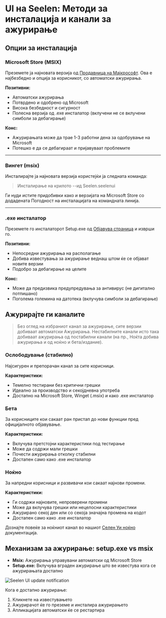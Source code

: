 # UI на Seelen: Методи за инсталација и канали за ажурирање

## Опции за инсталација

### Microsoft Store (MSIX)

Преземете ја најновата верзија од
[Продавница на Мајкрософт](https://www.microsoft.com/store). Ова е најбезбедно и
опција за корисникот, со автоматски ажурирања.

**Позитивни:**

- Автоматски ажурирања
- Потврдено и одобрено од Microsoft
- Висока безбедност и сигурност
- Полесна верзија од .exe инсталатор (вклучени не се вклучени симболи за
  дебагирање)

**Конс:**

- Ажурирањата може да трае 1-3 работни дена за одобрување на Microsoft
- Потешко е да се дебагираат и пријавуваат проблемите

---

### Вингет (msix)

Инсталирајте ја најновата верзија користејќи ја следната команда:

> Инсталирање на крилото --ид Seelen.seelenui

Ги нуди истите придобивки како и верзијата на Microsoft Store со додадената
Погодност на инсталацијата на командната линија.

---

### .exe инсталатор

Преземете го инсталаторот Setup.exe од
[Објавува страница](https://github.com/eythaann/Seelen-UI/releases) и изврши го.

**Позитивни:**

- Непосредни ажурирања на располагање
- Добива известувања за ажурирање веднаш штом ќе се објават новите верзии
- Подобро за дебагирање на целите

**Конс:**

- Може да предизвика предупредувања за антивирус (не дигитално потпишано)
- Поголема големина на датотека (вклучува симболи за дебагирање)

## Ажурирајте ги каналите

> Без оглед на избраниот канал за ажурирање, сите верзии добиваат автоматски
> Ажурирања. Нестабилните канали исто така добиваат ажурирања од постабилни
> канали (на пр., Ноќта добива ажурирања и од ноќно и бета/издание).

### Ослободување (стабилно)

Најсигурен и препорачан канал за сите корисници.

**Карактеристики:**

- Темелно тестирани без критични грешки
- Идеално за производство и секојдневна употреба
- Достапно на Microsoft Store, Winget (.msix) и како .exe инсталатор

### Бета

За корисниците кои сакаат ран пристап до нови функции пред официјалното
објавување.

**Карактеристики:**

- Вклучува претстојни карактеристики под тестирање
- Може да содржи мали грешки
- Почести ажурирања отколку стабилни
- Достапен само како .exe инсталатор

### Ноќно

За напредни корисници и развивачи кои сакаат најнови промени.

**Карактеристики:**

- Ги содржи најновите, непроверени промени
- Може да вклучува грешки или нецелосни карактеристики
- Ажурирано секој ден или со секоја значајна промена на кодот
- Достапен само како .exe инсталатор

Дознајте повеќе за ноќниот канал во нашиот
[Селен Уи ноќно](https://seelen.io/blog/nightly) документација.

## Механизам за ажурирање: setup.exe vs msix

- **Msix:** Ажурирања управувани автоматски од Microsoft Store
- **Setup.exe:** Вклучува вграден ажурирање што ве известува кога се ажурирањата
  достапно

![Seelen UI update notification](https://github.com/Seelen-Inc/slu-blog/blob/master/blog/seelen-ui-distribution-channels/image.png?raw=true)

Кога е достапно ажурирање:

1. Кликнете на известувањето
2. Ажурирачот ќе го преземе и инсталира ажурирањето
3. Апликацијата автоматски ќе се рестартира
